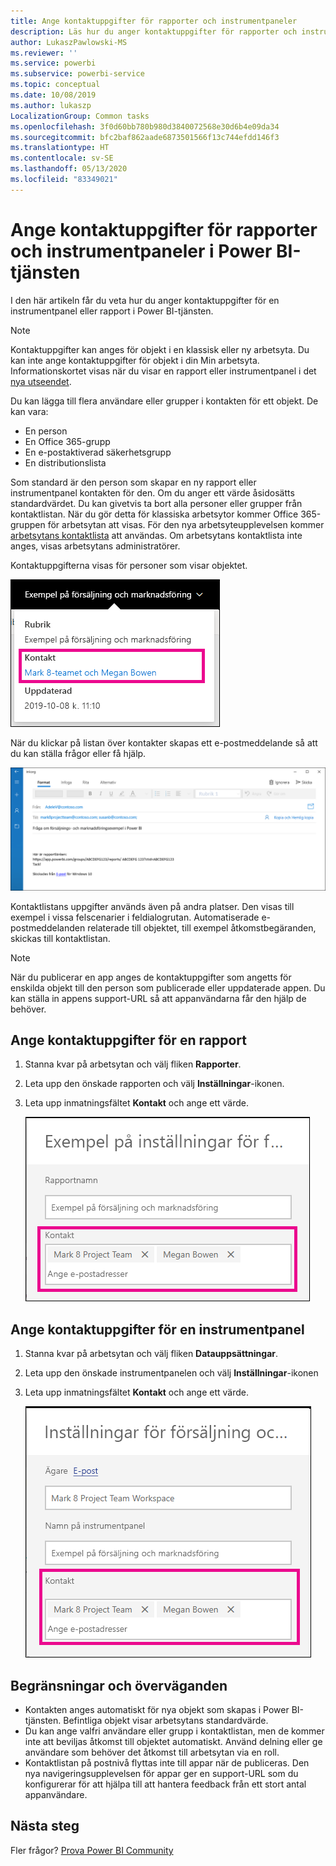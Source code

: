 ```yaml
---
title: Ange kontaktuppgifter för rapporter och instrumentpaneler
description: Läs hur du anger kontaktuppgifter för rapporter och instrumentpaneler.
author: LukaszPawlowski-MS
ms.reviewer: ''
ms.service: powerbi
ms.subservice: powerbi-service
ms.topic: conceptual
ms.date: 10/08/2019
ms.author: lukaszp
LocalizationGroup: Common tasks
ms.openlocfilehash: 3f0d60bb780b980d3840072568e30d6b4e09da34
ms.sourcegitcommit: bfc2baf862aade6873501566f13c744efdd146f3
ms.translationtype: HT
ms.contentlocale: sv-SE
ms.lasthandoff: 05/13/2020
ms.locfileid: "83349021"
---
```

# <a name="set-contact-information-for-reports-and-dashboards-in-the-power-bi-service"></a>Ange kontaktuppgifter för rapporter och instrumentpaneler i Power BI-tjänsten
I den här artikeln får du veta hur du anger kontaktuppgifter för en instrumentpanel eller rapport i Power BI-tjänsten.

> [!NOTE]
> Kontaktuppgifter kan anges för objekt i en klassisk eller ny arbetsyta. Du kan inte ange kontaktuppgifter för objekt i din Min arbetsyta. Informationskortet visas när du visar en rapport eller instrumentpanel i det [nya utseendet](../consumer/service-new-look.md).

Du kan lägga till flera användare eller grupper i kontakten för ett objekt. De kan vara:
* En person
* En Office 365-grupp
* En e-postaktiverad säkerhetsgrupp
* En distributionslista

Som standard är den person som skapar en ny rapport eller instrumentpanel kontakten för den. Om du anger ett värde åsidosätts standardvärdet. Du kan givetvis ta bort alla personer eller grupper från kontaktlistan. När du gör detta för klassiska arbetsytor kommer Office 365-gruppen för arbetsytan att visas. För den nya arbetsyteupplevelsen kommer [arbetsytans kontaktlista](../collaborate-share/service-create-the-new-workspaces.md#workspace-contact-list) att användas. Om arbetsytans kontaktlista inte anges, visas arbetsytans administratörer.

Kontaktuppgifterna visas för personer som visar objektet. 

 ![servicerapportkontakt](media/service-item-contact/service-report-contact.png)

När du klickar på listan över kontakter skapas ett e-postmeddelande så att du kan ställa frågor eller få hjälp. 

 ![servicekontakt-e-post](media/service-item-contact/service-contact-email.png)
 
Kontaktlistans uppgifter används även på andra platser. Den visas till exempel i vissa felscenarier i feldialogrutan. Automatiserade e-postmeddelanden relaterade till objektet, till exempel åtkomstbegäranden, skickas till kontaktlistan. 

> [!NOTE]
> När du publicerar en app anges de kontaktuppgifter som angetts för enskilda objekt till den person som publicerade eller uppdaterade appen. Du kan ställa in appens support-URL så att appanvändarna får den hjälp de behöver.

## <a name="set-contact-information-for-a-report"></a>Ange kontaktuppgifter för en rapport
1. Stanna kvar på arbetsytan och välj fliken **Rapporter**.
2. Leta upp den önskade rapporten och välj **Inställningar**-ikonen.
3. Leta upp inmatningsfältet **Kontakt** och ange ett värde.

     ![inställning för servicerapportkontakt](media/service-item-contact/service-report-contact-setting.png)

## <a name="set-contact-information-for-a-dashboard"></a>Ange kontaktuppgifter för en instrumentpanel
1. Stanna kvar på arbetsytan och välj fliken **Datauppsättningar**.
2. Leta upp den önskade instrumentpanelen och välj **Inställningar**-ikonen
3. Leta upp inmatningsfältet **Kontakt** och ange ett värde.

     ![inställningar för serviceinstrumentpanelskontakt](media/service-item-contact/service-dashboard-contact-setting.png)

## <a name="limitations-and-considerations"></a>Begränsningar och överväganden
* Kontakten anges automatiskt för nya objekt som skapas i Power BI-tjänsten. Befintliga objekt visar arbetsytans standardvärde.
* Du kan ange valfri användare eller grupp i kontaktlistan, men de kommer inte att beviljas åtkomst till objektet automatiskt. Använd delning eller ge användare som behöver det åtkomst till arbetsytan via en roll. 
* Kontaktlistan på postnivå flyttas inte till appar när de publiceras. Den nya navigeringsupplevelsen för appar ger en support-URL som du konfigurerar för att hjälpa till att hantera feedback från ett stort antal appanvändare.


## <a name="next-steps"></a>Nästa steg

Fler frågor? [Prova Power BI Community](https://community.powerbi.com/)
